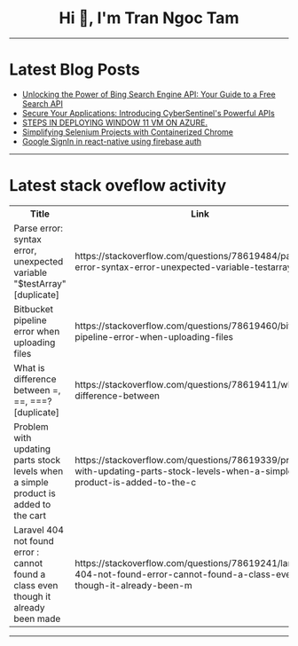 <h1 align="center">Hi 👋, I'm Tran Ngoc Tam</h1>

---

# Latest Blog Posts 
<!-- BLOG-POST-LIST:START -->
- [Unlocking the Power of Bing Search Engine API: Your Guide to a Free Search API](https://dev.to/sameeranthony/unlocking-the-power-of-bing-search-engine-api-your-guide-to-a-free-search-api-14ff)
- [Secure Your Applications: Introducing CyberSentinel&#39;s Powerful APIs](https://dev.to/pr0biex/secure-your-applications-introducing-cybersentinels-powerful-apis-9da)
- [STEPS IN DEPLOYING WINDOW 11 VM ON AZURE.](https://dev.to/collins_uwa_1f4dc406f079c/steps-in-deploying-window-11-vm-on-azure-31n6)
- [Simplifying Selenium Projects with Containerized Chrome](https://dev.to/mohitmajumdar/simplifying-selenium-projects-with-containerized-chrome-43ll)
- [Google SignIn in react-native using firebase auth](https://dev.to/thechaudhrysab/google-signin-in-react-native-using-firebase-auth-2nop)
<!-- BLOG-POST-LIST:END -->

---

# Latest stack oveflow activity
<table>
  <tr><th>Title</th><th>Link</th></tr>
  <!-- STACKOVERFLOW:START --><tr><td>Parse error: syntax error, unexpected variable &quot;$testArray&quot; [duplicate]</td><td>https://stackoverflow.com/questions/78619484/parse-error-syntax-error-unexpected-variable-testarray</td></tr><tr><td>Bitbucket pipeline error when uploading files</td><td>https://stackoverflow.com/questions/78619460/bitbucket-pipeline-error-when-uploading-files</td></tr><tr><td>What is difference between =, ==, ===? [duplicate]</td><td>https://stackoverflow.com/questions/78619411/what-is-difference-between</td></tr><tr><td>Problem with updating parts stock levels when a simple product is added to the cart</td><td>https://stackoverflow.com/questions/78619339/problem-with-updating-parts-stock-levels-when-a-simple-product-is-added-to-the-c</td></tr><tr><td>Laravel 404 not found error : cannot found a class even though it already been made</td><td>https://stackoverflow.com/questions/78619241/laravel-404-not-found-error-cannot-found-a-class-even-though-it-already-been-m</td></tr><!-- STACKOVERFLOW:END -->
</table>

---


